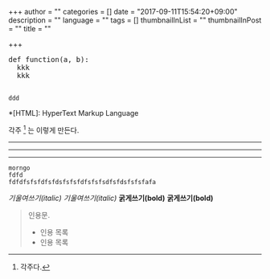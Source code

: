 +++
author = ""
categories = []
date = "2017-09-11T15:54:20+09:00"
description = ""
language = ""
tags = []
thumbnailInList = ""
thumbnailInPost = ""
title = ""

+++

<pre class="prettyprint linenums">
def function(a, b):
  kkk
  kkk

</pre>

~~~
ddd
~~~

*[HTML]: HyperText Markup Language

각주 [^1] 는 이렇게 만든다.

[^1]: 각주다.

---
***
___

```
morngo
fdfd
fdfdfsfsfdfsfdsfsfsfdfsfsfsdfsfdsfsfsfafa

```


*기울여쓰기(italic)* _기울여쓰기(italic)_
**굵게쓰기(bold)** __굵게쓰기(bold)__

> 인용문.
> * 인용 목록
> * 인용 목록
